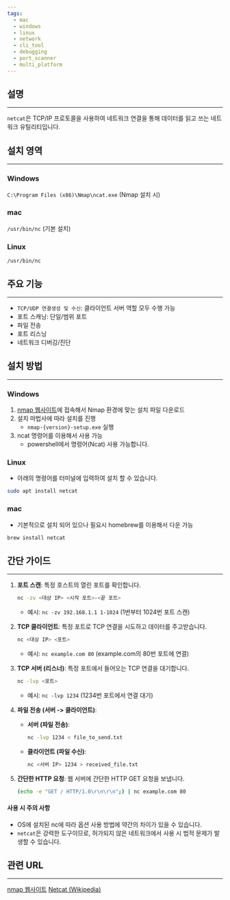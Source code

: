 ```yaml
---
tags:
  - mac
  - windows
  - linux
  - network
  - cli_tool
  - debugging
  - port_scanner
  - multi_platform
---
```

## 설명
---
`netcat`은 TCP/IP 프로토콜을 사용하여 네트워크 연결을 통해 데이터를 읽고 쓰는 네트워크 유틸리티입니다.

## 설치 영역
---
### Windows
`C:\Program Files (x86)\Nmap\ncat.exe` (Nmap 설치 시)

### mac
`/usr/bin/nc` (기본 설치)

### Linux
`/usr/bin/nc`

## 주요 기능
---
- `TCP/UDP 연결생성 및 수신`: 클라이언트 서버 역할 모두 수행 가능
- 포트 스캐닝: 단일/범위 포트
- 파일 전송
- 포트 리스닝
- 네트워크 디버깅/진단

## 설치 방법
---
### Windows
1. [nmap 웹사이트](https://nmap.org/)에 접속해서 Nmap 환경에 맞는 설치 파일 다운로드
2. 설치 마법사에 따라 설치를 진행
	- `nmap-{version}-setup.exe` 실행
3. ncat 명령어를 이용해서 사용 가능
	- powershell에서 명령어(Ncat) 사용 가능합니다.

### Linux
- 아래의 명령어를 터미널에 입력하여 설치 할 수 있습니다.
```sh
sudo apt install netcat
```

### mac
- 기본적으로 설치 되어 있으나 필요시 homebrew를 이용해서 다운 가능
```sh
brew install netcat
```

## 간단 가이드
---
1.  **포트 스캔**: 특정 호스트의 열린 포트를 확인합니다.
    ```sh
    nc -zv <대상 IP> <시작 포트>-<끝 포트>
    ```
    *   예시: `nc -zv 192.168.1.1 1-1024` (1번부터 1024번 포트 스캔)

2.  **TCP 클라이언트**: 특정 포트로 TCP 연결을 시도하고 데이터를 주고받습니다.
    ```sh
    nc <대상 IP> <포트>
    ```
    *   예시: `nc example.com 80` (example.com의 80번 포트에 연결)

3.  **TCP 서버 (리스너)**: 특정 포트에서 들어오는 TCP 연결을 대기합니다.
    ```sh
    nc -lvp <포트>
    ```
    *   예시: `nc -lvp 1234` (1234번 포트에서 연결 대기)

4.  **파일 전송 (서버 -> 클라이언트)**:
    *   **서버 (파일 전송)**:
        ```sh
        nc -lvp 1234 < file_to_send.txt
        ```
    *   **클라이언트 (파일 수신)**:
        ```sh
        nc <서버 IP> 1234 > received_file.txt
        ```

5.  **간단한 HTTP 요청**: 웹 서버에 간단한 HTTP GET 요청을 보냅니다.
    ```sh
    (echo -e "GET / HTTP/1.0\r\n\r\n";) | nc example.com 80
    ```

#### 사용 시 주의 사항
- OS에 설치된 nc에 따라 옵션 사용 방법에 약간의 차이가 있을 수 있습니다.
- `netcat`은 강력한 도구이므로, 허가되지 않은 네트워크에서 사용 시 법적 문제가 발생할 수 있습니다.

## 관련 URL
---
[nmap 웹사이트](https://nmap.org/)
[Netcat (Wikipedia)](https://en.wikipedia.org/wiki/Netcat)
